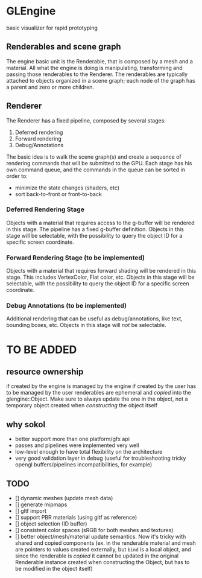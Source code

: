 GLEngine
========

basic visualizer for rapid prototyping

## Renderables and scene graph
The engine basic unit is the Renderable, that is composed by a mesh and a material. All what the engine is doing is
manipulating, transforming and passing those renderables to the Renderer.
The renderables are typically attached to objects organized in a scene graph; each node of the graph has a parent and
zero or more children.

## Renderer
The Renderer has a fixed pipeline, composed by several stages:

1. Deferred rendering
2. Forward rendering
3. Debug/Annotations

The basic idea is to walk the scene graph(s) and create a sequence of rendering commands that will be submitted to the GPU.
Each stage has his own command queue, and the commands in the queue can be sorted in order to:

* minimize the state changes (shaders, etc)
* sort back-to-front or front-to-back 

### Deferred Rendering Stage
Objects with a material that requires access to the g-buffer will be rendered in this stage.
The pipeline has a fixed g-buffer definition.
Objects in this stage will be selectable, with the possibility to query the object ID for a specific screen coordinate.

### Forward Rendering Stage (to be implemented)
Objects with a material that requires forward shading will be rendered in this stage. This includes VertexColor, Flat color, etc.
Objects in this stage will be selectable, with the possibility to query the object ID for a specific screen coordinate.

### Debug Annotations (to be implemented)
Additional rendering that can be useful as debug/annotations, like text, bounding boxes, etc.
Objects in this stage will *not* be selectable.


TO BE ADDED
===========

resource ownership
------------------
if created by the engine is managed by the engine
if created by the user has to be managed by the user
renderables are ephemeral and _copied_ into the glengine::Object. Make sure to always update the one in the object, not a temporary object created when _constructing_ the object itself 

why sokol
---------
* better support more than one platform/gfx api
* passes and pipelines were implemented very well
* low-level enough to have total flexibility on the architecture
* very good validation layer in debug (useful for troubleshooting tricky opengl buffers/pipelines incompatibilities, for example)

TODO
----
- [] dynamic meshes (update mesh data)
- [] generate mipmaps
- [] gltf import
- [] support PBR materials (using gltf as reference)
- [] object selection (ID buffer)
- [] consistent color spaces (sRGB for both meshes and textures)
- [] better object/mesh/material update semantics. Now it's tricky with shared and copied components (ex. in the renderable material and mesh are pointers to values created externally, but `bind` is a local object, and since the renderable is _copied_ it cannot be updated in the original Renderable instance created when constructing the Object, but has to be modified in the object itself)
